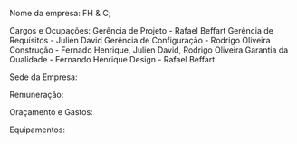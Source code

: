 

Nome da empresa: FH & C;

Cargos e Ocupações: Gerência de Projeto - Rafael Beffart Gerência de Requisitos - Julien David Gerência de Configuração - Rodrigo Oliveira Construção - Fernado Henrique, Julien David, Rodrigo Oliveira Garantia da Qualidade - Fernando Henrique Design - Rafael Beffart

Sede da Empresa:

Remuneração:

Oraçamento e Gastos:

Equipamentos:
